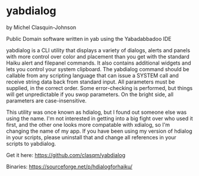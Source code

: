 # yabdialog
by Michel Clasquin-Johnson

Public Domain software written in yab using the Yabadabbadoo IDE

yabdialog is a CLI utility that displays a variety of dialogs, alerts and panels with more control over color and placement than you get with the standard Haiku alert and filepanel commands. It also contains additional widgets and lets you control your system clipboard. The yabdialog command should be  callable from any scripting language that can issue a SYSTEM call and receive string data back from standard input. All parameters must be supplied, in the correct order. Some error-checking is performed, but things will get unpredictable if you swop parameters. On the bright side, all parameters are case-insensitive.

This utility was once known as hdialog, but I found out someone else was using the name. I'm not interested in getting into a big fight over who used it first, and the other one looks more compatable with xdialog, so I'm changing the name of my app. If you have been using my version of hdialog in your scripts, please uninstall that and change all references in your scripts to yabdialog.

Get it here: https://github.com/clasqm/yabdialog

Binaries: https://sourceforge.net/p/hdialogforhaiku/


